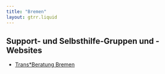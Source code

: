 ```yaml
---
title: "Bremen"
layout: gtrr.liquid
---
```

## Support- und Selbsthilfe-Gruppen und -Websites
* [Trans*Beratung Bremen](https://transberatung-bremen.de/)
